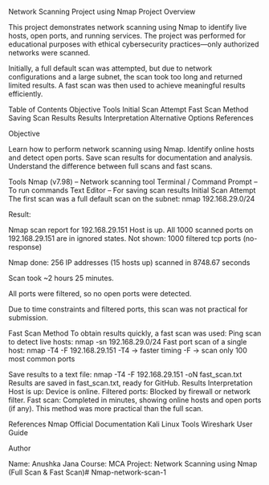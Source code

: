 Network Scanning Project using Nmap
Project Overview

This project demonstrates network scanning using Nmap to identify live hosts, open ports, and running services. The project was performed for educational purposes with ethical cybersecurity practices—only authorized networks were scanned.

Initially, a full default scan was attempted, but due to network configurations and a large subnet, the scan took too long and returned limited results. A fast scan was then used to achieve meaningful results efficiently.

Table of Contents
Objective
Tools
Initial Scan Attempt
Fast Scan Method
Saving Scan Results
Results Interpretation
Alternative Options
References

Objective

Learn how to perform network scanning using Nmap.
Identify online hosts and detect open ports.
Save scan results for documentation and analysis.
Understand the difference between full scans and fast scans.

Tools
Nmap (v7.98) – Network scanning tool
Terminal / Command Prompt – To run commands
Text Editor – For saving scan results
Initial Scan Attempt
The first scan was a full default scan on the subnet:
nmap 192.168.29.0/24


Result:

Nmap scan report for 192.168.29.151
Host is up.
All 1000 scanned ports on 192.168.29.151 are in ignored states.
Not shown: 1000 filtered tcp ports (no-response)

Nmap done: 256 IP addresses (15 hosts up) scanned in 8748.67 seconds


Scan took ~2 hours 25 minutes.

All ports were filtered, so no open ports were detected.

Due to time constraints and filtered ports, this scan was not practical for submission.

Fast Scan Method
To obtain results quickly, a fast scan was used:
Ping scan to detect live hosts:
nmap -sn 192.168.29.0/24
Fast port scan of a single host:
nmap -T4 -F 192.168.29.151
-T4 → faster timing
-F → scan only 100 most common ports

Save results to a text file:
nmap -T4 -F 192.168.29.151 -oN fast_scan.txt
Results are saved in fast_scan.txt, ready for GitHub.
Results Interpretation
Host is up: Device is online.
Filtered ports: Blocked by firewall or network filter.
Fast scan: Completed in minutes, showing online hosts and open ports (if any).
This method was more practical than the full scan.


References
Nmap Official Documentation
Kali Linux Tools
Wireshark User Guide

Author

Name: Anushka Jana
Course: MCA
Project: Network Scanning using Nmap (Full Scan & Fast Scan)# Nmap-network-scan-1
